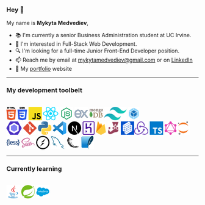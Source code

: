 ### Hey 👋

My name is **Mykyta Medvediev**,

- 📚 I'm currently a senior Business Administration student at UC Irvine.
- 👀 I'm interested in Full-Stack Web Development.
- 🔍 I'm looking for a full-time Junior Front-End Developer position.
- 📫 Reach me by email at mykytamedvediev@gmail.com or on [LinkedIn](https://www.linkedin.com/in/mykyta-medvediev/)
- 💼 My [portfolio](https://medvediev.com) website

<hr>

### My development toolbelt

<br><img alt="HTML" title="HTML" src="/images/html-5.svg" height="35"> <img alt="CSS" title="CSS" src="/images/css-3.svg" height="35"> <img alt="Javascript" title="Javascript" src="/images/javascript.svg" height="35"> <img alt="React" title="React" src="/images/react.svg" height="35"> <img alt="NodeJS" title="NodeJs" src="/images/nodejs.svg" height="35"> <img alt="ExpressJS" title="ExpressJS" src="/images/express.svg" height="35"> <img alt="MongoDB" title="MongoDB" src="/images/mongodb-icon.svg" height="35"> <img alt="Tailwind" title="Tailwind" src="/images/tailwindcss-icon.svg" height="35"> <img alt="Webpack" title="Webpack" src="/images/webpack.svg" height="35">  
<img alt="ESLint" title="ESLint" src="/images/eslint.svg" height="35"> <img alt="Git" title="Git" src="/images/git-icon.svg" height="35"> <img alt="Python" title="Python" src="/images/python.svg" height="35"> <img alt="VS Code" title="VS Code" src="/images/visual-studio-code.svg" height="35"> <img alt="NextJS" title="NextJS" src="/images/nextjs.svg" height="35"> <img alt="Heroku" title="Heroku" src="/images/heroku-icon.svg" height="35"> <img alt="Firebase" title="Firebase" src="/images/firebase.svg" height="35"> <img alt="Jest" title="Jest" src="/images/jest.svg" height="35"> <img alt="Formik" title="Formik" src="/images/formik.svg" height="35"><img alt="Redux" title="Redux" src="/images/redux.svg" height="35">
<img alt="Typescript" title="Typescript" src="/images/typescript-icon.svg" height="35"> <img alt="GraphQL" title="GraphQL" src="/images/graphql.svg" height="35"><img alt="Jupyter" title="Jupyter" src="/images/jupyter.svg" height="35"> <img alt="Less" title="Less" src="/images/less.svg" height="35"> <img alt="Sass" title="Sass" src="/images/sass.svg" height="35"> <img alt="SocketIO" title="SocketIO" src="/images/socketio.svg" height="35"> <img alt="MySQL" title="MySQL" src="/images/mysql.svg" height="35"> <img alt="Flask" title="Flask" src="/images/flask.svg" height="35"> <img alt="SQLite" title="SQLite" src="/images/sqlite.svg" height="35"> <br>

<hr>

### Currently learning

<br><img alt="Java" title="Java" src="/images/java.svg" height="35"> <img alt="Spring" title="Spring" src="/images/spring.svg" height="35"> <img alt="Salesforce" title="Salesforce" src="/images/salesforce.svg" height="35"> <br>

